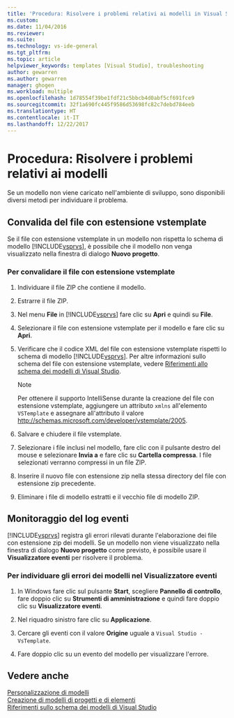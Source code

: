 ```yaml
---
title: 'Procedura: Risolvere i problemi relativi ai modelli in Visual Studio| Microsoft Docs'
ms.custom: 
ms.date: 11/04/2016
ms.reviewer: 
ms.suite: 
ms.technology: vs-ide-general
ms.tgt_pltfrm: 
ms.topic: article
helpviewer_keywords: templates [Visual Studio], troubleshooting
author: gewarren
ms.author: gewarren
manager: ghogen
ms.workload: multiple
ms.openlocfilehash: 1d78554f39be1fdf21c5bbcb4d0abf5cf691fce9
ms.sourcegitcommit: 32f1a690fc445f9586d53698fc82c7debd784eeb
ms.translationtype: HT
ms.contentlocale: it-IT
ms.lasthandoff: 12/22/2017
---
```

# <a name="how-to-troubleshoot-templates"></a>Procedura: Risolvere i problemi relativi ai modelli

Se un modello non viene caricato nell'ambiente di sviluppo, sono disponibili diversi metodi per individuare il problema.

## <a name="validating-the-vstemplate-file"></a>Convalida del file con estensione vstemplate

Se il file con estensione vstemplate in un modello non rispetta lo schema di modello [!INCLUDE[vsprvs](../code-quality/includes/vsprvs_md.md)], è possibile che il modello non venga visualizzato nella finestra di dialogo **Nuovo progetto**.

### <a name="to-validate-the-vstemplate-file"></a>Per convalidare il file con estensione vstemplate

1.  Individuare il file ZIP che contiene il modello.  

2.  Estrarre il file ZIP.  

3.  Nel menu **File** in [!INCLUDE[vsprvs](../code-quality/includes/vsprvs_md.md)] fare clic su **Apri** e quindi su **File**.

4.  Selezionare il file con estensione vstemplate per il modello e fare clic su **Apri**.  
  
5.  Verificare che il codice XML del file con estensione vstemplate rispetti lo schema di modello [!INCLUDE[vsprvs](../code-quality/includes/vsprvs_md.md)]. Per altre informazioni sullo schema del file con estensione vstemplate, vedere [Riferimenti allo schema dei modelli di Visual Studio](../extensibility/visual-studio-template-schema-reference.md).  

    > [!NOTE]
    > Per ottenere il supporto IntelliSense durante la creazione del file con estensione vstemplate, aggiungere un attributo `xmlns` all'elemento `VSTemplate` e assegnare all'attributo il valore http://schemas.microsoft.com/developer/vstemplate/2005.

6.  Salvare e chiudere il file vstemplate.  
  
7.  Selezionare i file inclusi nel modello, fare clic con il pulsante destro del mouse e selezionare **Invia a** e fare clic su **Cartella compressa**. I file selezionati verranno compressi in un file ZIP.  
  
8.  Inserire il nuovo file con estensione zip nella stessa directory del file con estensione zip precedente.  
  
9. Eliminare i file di modello estratti e il vecchio file di modello ZIP.

## <a name="monitoring-the-event-log"></a>Monitoraggio del log eventi

[!INCLUDE[vsprvs](../code-quality/includes/vsprvs_md.md)] registra gli errori rilevati durante l'elaborazione dei file con estensione zip dei modelli. Se un modello non viene visualizzato nella finestra di dialogo **Nuovo progetto** come previsto, è possibile usare il **Visualizzatore eventi** per risolvere il problema.

### <a name="to-locate-template-errors-in-event-viewer"></a>Per individuare gli errori dei modelli nel Visualizzatore eventi

1.  In Windows fare clic sul pulsante **Start**, scegliere **Pannello di controllo**, fare doppio clic su **Strumenti di amministrazione** e quindi fare doppio clic su **Visualizzatore eventi**.  
  
2.  Nel riquadro sinistro fare clic su **Applicazione**.  
  
3.  Cercare gli eventi con il valore **Origine** uguale a `Visual Studio - VsTemplate`.  
  
4.  Fare doppio clic su un evento del modello per visualizzare l'errore.

## <a name="see-also"></a>Vedere anche

[Personalizzazione di modelli](../ide/customizing-project-and-item-templates.md)   
[Creazione di modelli di progetti e di elementi](../ide/creating-project-and-item-templates.md)   
[Riferimenti sullo schema dei modelli di Visual Studio](../extensibility/visual-studio-template-schema-reference.md)
